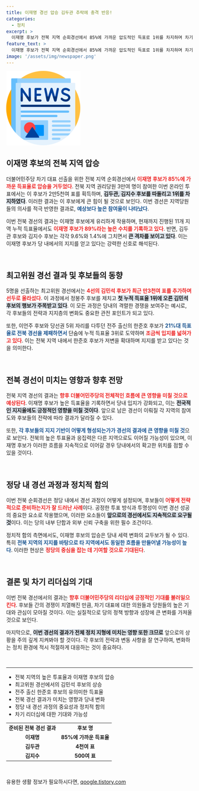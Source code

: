 ```yaml
---
title: 이재명 경선 압승 김두관 추락에 충격 반응!
categories:
  - 정치
excerpt: >
  이재명 후보가 전북 지역 순회경선에서 85%에 가까운 압도적인 득표로 1위를 차지하며 차기 대표로서의 입지를 다졌습니다. 반면 경쟁자인 김두관, 김지수 후보는 극심한 격차를 보였습니다. 최고위원 경선에서는 김민석 후보가 선두로 나섰습니다. 과연 이재명 후보의 다음 행보는? 클릭해서 확인하세요!
feature_text: >
  이재명 후보가 전북 지역 순회경선에서 85%에 가까운 압도적인 득표로 1위를 차지하며 차기 대표로서의 입지를 다졌습니다. 반면 경쟁자인 김두관, 김지수 후보는 극심한 격차를 보였습니다. 최고위원 경선에서는 김민석 후보가 선두로 나섰습니다. 과연 이재명 후보의 다음 행보는? 클릭해서 확인하세요!
image: '/assets/img/newspaper.png'
---
```


<p><img src="/assets/img/newspaper.png" alt="kimp 속보" /></p>

<h2 data-ke-size="size26">이재명 후보의 전북 지역 압승</h2>

<p data-ke-size="size16">더불어민주당 차기 대표 선출을 위한 전북 지역 순회경선에서 <b><span style="color: #ee2323;">이재명 후보가 85%에 가까운 득표율로 압승을 거두었다</span></b>. 전북 지역 권리당원 3만여 명이 참여한 이번 온라인 투표에서는 이 후보가 2만5천여 표를 획득하며, <b><span style="background-color: #21538527;">김두관, 김지수 후보를 따돌리고 1위를 차지하였다</span></b>. 이러한 결과는 이 후보에게 큰 힘이 될 것으로 보인다. 이번 경선은 지역당원들의 의사를 적극 반영한 결과로, <b><span style="color: #1a5490;">예상보다 높은 참여율이 나타났다</span></b>.</p>

<p data-ke-size="size16">이번 전북 경선의 결과는 이재명 후보에게 유리하게 작용하며, 현재까지 진행된 11개 지역 누적 득표율에서도 <b><span style="color: #ee2323;">이재명 후보가 89%라는 높은 수치를 기록하고 있다</span></b>. 반면, 김두관 후보와 김지수 후보는 각각 9.6%와 1.4%에 그치면서 <b><span style="background-color: #21538527;">큰 격차를 보이고 있다</span></b>. 이는 이재명 후보가 당 내에서의 지지를 얻고 있다는 강력한 신호로 해석된다.</p>

<p data-ke-size="size16">&nbsp;</p>

<h2 data-ke-size="size26">최고위원 경선 결과 및 후보들의 동향</h2>

<p data-ke-size="size16">5명을 선출하는 최고위원 경선에서는 <b><span style="color: #ee2323;">4선의 김민석 후보가 최근 만3천여 표를 추가하며 선두로 올라섰다</span></b>. 이 과정에서 정봉주 후보를 제치고 <b><span style="background-color: #21538527;">첫 누적 득표율 1위에 오른 김민석 후보의 행보가 주목받고 있다</span></b>. 이 모든 과정은 당내의 격렬한 경쟁을 보여주는 예시로, 각 후보들의 전략과 지지층의 변화도 중요한 관전 포인트가 되고 있다.</p>

<p data-ke-size="size16">또한, 이언주 후보와 당선권 5위 자리를 다투던 전주 출신의 한준호 후보가 <b><span style="color: #1a5490;">21%대 득표율로 전북 경선을 제패하면서</span></b> 단숨에 누적 득표율 3위로 도약하며 <b><span style="color: #ee2323;">조금씩 입지를 넓혀가고 있다</span></b>. 이는 전북 지역 내에서 한준호 후보가 저변을 확대하며 지지를 받고 있다는 것을 의미한다.</p>

<p data-ke-size="size16">&nbsp;</p>

<h2 data-ke-size="size26">전북 경선이 미치는 영향과 향후 전망</h2>

<p data-ke-size="size16">전북 지역 경선의 결과는 <b><span style="color: #ee2323;">향후 더불어민주당의 전체적인 흐름에 큰 영향을 미칠 것으로 예상된다</span></b>. 이재명 후보가 높은 득표율을 기록하면서 당내 입지가 강화되고, 이는 <b><span style="background-color: #21538527;">전국적인 지지율에도 긍정적인 영향을 미칠 것이다</span></b>. 앞으로 남은 경선이 이뤄질 각 지역의 참여도와 후보들의 전략에 따라 결과가 달라질 수 있다.</p>

<p data-ke-size="size16">또한, <b><span style="color: #1a5490;">각 후보들의 지지 기반이 어떻게 형성되는가가 경선의 결과에 큰 영향을 미칠 것</span></b>으로 보인다. 전북의 높은 투표율과 응집력은 다른 지역으로도 이어질 가능성이 있으며, 이재명 후보가 이러한 흐름을 지속적으로 이어갈 경우 당내에서의 확고한 위치를 점할 수 있을 것이다.</p>

<p data-ke-size="size16">&nbsp;</p>

<h2 data-ke-size="size26">정당 내 경선 과정과 정치적 함의</h2>

<p data-ke-size="size16">이번 전북 순회경선은 정당 내에서 경선 과정이 어떻게 설정되며, 후보들이 <b><span style="color: #ee2323;">어떻게 전략적으로 준비하는지가 잘 드러난 사례</span></b>이다. 공정한 투표 방식과 투명성이 이번 경선 성공의 중요한 요소로 작용했으며, 이러한 요소들이 <b><span style="background-color: #21538527;">앞으로의 경선에서도 지속적으로 요구될 것</span></b>이다. 이는 당의 내부 단합과 외부 신뢰 구축을 위한 필수 조건이다.</p>

<p data-ke-size="size16">정치적 함의 측면에서도, 이재명 후보의 압승은 당내 세력 변화의 교두보가 될 수 있다. 특히 <b><span style="color: #1a5490;">전북 지역의 지지를 바탕으로 타 지역에서도 동일한 흐름을 만들어낼 가능성이 높다</span></b>. 이러한 현상은 <b><span style="color: #ee2323;">정당의 중심을 잡는 데 기여할 것으로 기대된다</span></b>.</p>

<p data-ke-size="size16">&nbsp;</p>

<h2 data-ke-size="size26">결론 및 차기 리더십의 기대</h2>

<p data-ke-size="size16">이번 전북 경선에서의 결과는 <b><span style="color: #ee2323;">향후 더불어민주당의 리더십에 긍정적인 기대를 불러일으킨다</span></b>. 후보들 간의 경쟁이 치열해진 만큼, 차기 대표에 대한 의원들과 당원들의 높은 기대와 관심이 모아질 것이다. 이는 실질적으로 당의 정책 방향과 성장에 큰 변화를 가져올 것으로 보인다.</p>

<p data-ke-size="size16">마지막으로, <b><span style="background-color: #21538527;">이번 경선의 결과가 전체 정치 지형에 미치는 영향 또한 크므로</span></b> 앞으로의 상황을 주의 깊게 지켜봐야 할 것이다. 각 후보의 전략과 변동 사항을 잘 연구하여, 변화하는 정치 환경에 적시 적절하게 대응하는 것이 중요하다.</p>

<p data-ke-size="size16">&nbsp;</p>

<hr>

<ul>
<li>전북 지역의 높은 투표율과 이재명 후보의 압승</li>
<li>최고위원 경선에서의 김민석 후보의 상승</li>
<li>전주 출신 한준호 후보의 유의미한 득표율</li>
<li>전북 경선 결과가 미치는 영향과 당내 변화</li>
<li>정당 내 경선 과정의 중요성과 정치적 함의</li>
<li>차기 리더십에 대한 기대와 가능성</li>
</ul>

<table style="width: 100%; border-collapse: collapse;">
<tr>
<td style="text-align: center; height: 17px;"><b>준비된 전북 경선 결과</b></td>
<td style="text-align: center; height: 17px;"><b>후보 명</b></td>
</tr>
<tr>
<td style="text-align: center; height: 17px;"><b>이재명</b></td>
<td style="text-align: center; height: 17px;"><b>85%에 가까운 득표율</b></td>
</tr>
<tr>
<td style="text-align: center; height: 17px;"><b>김두관</b></td>
<td style="text-align: center; height: 17px;"><b>4천여 표</b></td>
</tr>
<tr>
<td style="text-align: center; height: 17px;"><b>김지수</b></td>
<td style="text-align: center; height: 17px;"><b>500여 표</b></td>
</tr>
</table>

<p data-ke-size="size16">&nbsp;</p>
유용한 생활 정보가 필요하시다면, <a href="https://qoogle.tistory.com" rel="dofollow">qoogle.tistory.com</a>



